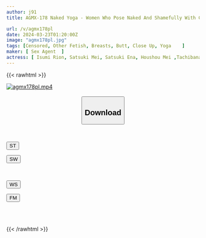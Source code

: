 ```yaml
---
author: j91
title: AGMX-178 Naked Yoga - Women Who Pose Naked And Shamefully With Clear Faces

url: /v/agmx178pl
date: 2024-03-23T01:20:00Z
image: "agmx178pl.jpg"
tags: [Censored, Other Fetish, Breasts, Butt, Close Up, Yoga	]
maker: [ Sex Agent  ]
actress: [ Isumi Rion, Satsuki Mei, Satsuki Ena, Houshou Mei ,Tachibana Kyouka, Yurizono Miori ,Ichikawa Asuna]
---
```



{{< rawhtml >}}

<div class="video" data-videoid="GvbDgO3JJjF1Klo">
    <a href="javascript:;">
        <img src="/v/agmx178pl/agmx178pl.jpg" width="WIDTH" height="HEIGHT" alt="agmx178pl.mp4" loading="lazy">
    </a>
</div>

<script type="text/javascript" src="https://j91.asia/asset/on-demand-st.js"></script>

<br>
  <link rel="stylesheet" href="https://j91.asia/asset/bs5.css">
  
  <center>
  <button class="btn btn-primary" type="button" data-bs-toggle="collapse" data-bs-target=".multi-collapse" aria-expanded="false" aria-controls="multiCollapseExample1 multiCollapseExample2"><h2>Download</h2></button></center>
</p>
<div class="row">
  <div class="col">
    <div class="collapse multi-collapse" id="multiCollapseExample1">
      <div class="card card-body">
	      	      <br>
<div class="buttons">  
<p><a href="https://streamtape.to/v/GvbDgO3JJjF1Klo" target="_blank"><button class="btn-hover color-3"><i class="fa fa-download"></i> ST</button></a></p>
<p><a href="https://asnwish.com/uxchj2alvq1o" target="_blank"><button class="btn-hover color-2"><i class="fa fa-download"></i> SW</button></a></p></div>
    </div>
  </div>
</div>
  <div class="col">
    <div class="collapse multi-collapse" id="multiCollapseExample2">
      <div class="card card-body">
	      <br>
<div class="buttons">
<p><a href="https://wolfstream.tv/sb6sug47b84x"><button class="btn-hover color-9"><i class="fa fa-download"></i> WS</button></a></p>
<p><a href="https://filemoon.sx/d/e6ja7bihnw7j"><button class="btn-hover color-8"><i class="fa fa-download"></i> FM</button></a></p></div>
<br><br>
      </div>
    </div>
  </div>
</div>

{{< /rawhtml >}}